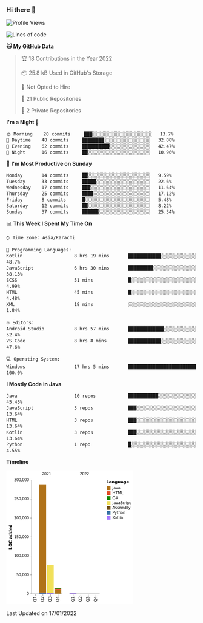 ### Hi there 👋

<!--
**BilalJaved15/BilalJaved15** is a ✨ _special_ ✨ repository because its `README.md` (this file) appears on your GitHub profile.

Here are some ideas to get you started:

- 🔭 I’m currently working on ...
- 🌱 I’m currently learning ...
- 👯 I’m looking to collaborate on ...
- 🤔 I’m looking for help with ...
- 💬 Ask me about ...
- 📫 How to reach me: ...
- 😄 Pronouns: ...
- ⚡ Fun fact: ...
-->

<!--START_SECTION:waka-->
![Profile Views](http://img.shields.io/badge/Profile%20Views-0-blue)

![Lines of code](https://img.shields.io/badge/From%20Hello%20World%20I%27ve%20Written-379%20Thousand%20lines%20of%20code-blue)

**🐱 My GitHub Data** 

> 🏆 18 Contributions in the Year 2022
 > 
> 📦 25.8 kB Used in GitHub's Storage 
 > 
> 🚫 Not Opted to Hire
 > 
> 📜 21 Public Repositories 
 > 
> 🔑 2 Private Repositories  
 > 
**I'm a Night 🦉** 

```text
🌞 Morning    20 commits     ███░░░░░░░░░░░░░░░░░░░░░░   13.7% 
🌆 Daytime    48 commits     ████████░░░░░░░░░░░░░░░░░   32.88% 
🌃 Evening    62 commits     ██████████░░░░░░░░░░░░░░░   42.47% 
🌙 Night      16 commits     ██░░░░░░░░░░░░░░░░░░░░░░░   10.96%

```
📅 **I'm Most Productive on Sunday** 

```text
Monday       14 commits     ██░░░░░░░░░░░░░░░░░░░░░░░   9.59% 
Tuesday      33 commits     █████░░░░░░░░░░░░░░░░░░░░   22.6% 
Wednesday    17 commits     ███░░░░░░░░░░░░░░░░░░░░░░   11.64% 
Thursday     25 commits     ████░░░░░░░░░░░░░░░░░░░░░   17.12% 
Friday       8 commits      █░░░░░░░░░░░░░░░░░░░░░░░░   5.48% 
Saturday     12 commits     ██░░░░░░░░░░░░░░░░░░░░░░░   8.22% 
Sunday       37 commits     ██████░░░░░░░░░░░░░░░░░░░   25.34%

```


📊 **This Week I Spent My Time On** 

```text
⌚︎ Time Zone: Asia/Karachi

💬 Programming Languages: 
Kotlin                   8 hrs 19 mins       ████████████░░░░░░░░░░░░░   48.7% 
JavaScript               6 hrs 30 mins       █████████░░░░░░░░░░░░░░░░   38.13% 
SCSS                     51 mins             █░░░░░░░░░░░░░░░░░░░░░░░░   4.99% 
HTML                     45 mins             █░░░░░░░░░░░░░░░░░░░░░░░░   4.48% 
XML                      18 mins             ░░░░░░░░░░░░░░░░░░░░░░░░░   1.84%

🔥 Editors: 
Android Studio           8 hrs 57 mins       █████████████░░░░░░░░░░░░   52.4% 
VS Code                  8 hrs 8 mins        ████████████░░░░░░░░░░░░░   47.6%

💻 Operating System: 
Windows                  17 hrs 5 mins       █████████████████████████   100.0%

```

**I Mostly Code in Java** 

```text
Java                     10 repos            ███████████░░░░░░░░░░░░░░   45.45% 
JavaScript               3 repos             ███░░░░░░░░░░░░░░░░░░░░░░   13.64% 
HTML                     3 repos             ███░░░░░░░░░░░░░░░░░░░░░░   13.64% 
Kotlin                   3 repos             ███░░░░░░░░░░░░░░░░░░░░░░   13.64% 
Python                   1 repo              █░░░░░░░░░░░░░░░░░░░░░░░░   4.55%

```


**Timeline**

![Chart not found](https://raw.githubusercontent.com/BilalJaved15/BilalJaved15/main/charts/bar_graph.png) 


 Last Updated on 17/01/2022
<!--END_SECTION:waka-->
